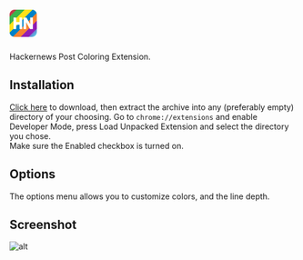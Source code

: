# ![Logo](https://raw.githubusercontent.com/lvivtotoro/hackernewspostcoloring/master/icons/48.png)
Hackernews Post Coloring Extension.

## Installation
[Click here](https://github.com/lvivtotoro/hackernewspostcoloring/archive/master.zip) to download, then extract the archive into any (preferably empty) directory of your choosing.
Go to `chrome://extensions` and enable Developer Mode, press Load Unpacked Extension and select the directory you chose.  
Make sure the Enabled checkbox is turned on.

## Options
The options menu allows you to customize colors, and the line depth.

## Screenshot

![alt](https://i.imgur.com/5OWMbz5.png)
